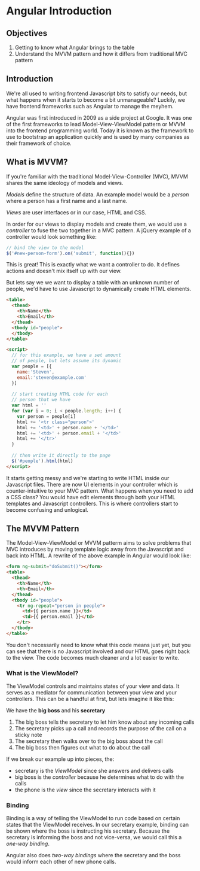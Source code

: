 # Angular Introduction

## Objectives

1. Getting to know what Angular brings to the table
2. Understand the MVVM pattern and how it differs from traditional MVC pattern

## Introduction

We're all used to writing frontend Javascript bits to satisfy our needs, but
what happens when it starts to become a bit unmanageable? Luckily, we have 
frontend frameworks such as Angular to manage the meyhem. 

Angular was first introduced in 2009 as a side project at Google. It was 
one of the first frameworks to lead Model-View-ViewModel pattern or MVVM 
into the frontend programming world. Today it is known as the framework
to use to bootstrap an application quickly and is used by many companies
as their framework of choice.

## What is MVVM?

If you're familiar with the traditional Model-View-Controller (MVC),
MVVM shares the same ideology of models and views. 

*Models* define the structure of data. An example model would be a _person_
where a person has a first name and a last name.

*Views* are user interfaces or in our case, HTML and CSS.

In order for our views to display models and create them, we would
use a *controller* to fuse the two together in a MVC pattern. A jQuery
example of a controller would look something like:

```javascript
// bind the view to the model
$('#new-person-form').on('submit', function(){})
```

This is great! This is exactly what we want a controller to
do. It defines actions and doesn't mix itself up with our view.

But lets say we we want to display a table with an unknown 
number of people, we'd have to use Javascript to dynamically
create HTML elements.

```html
<table>
  <thead>
    <th>Name</th>
    <th>Email</th>
  </thead>
  <tbody id="people">
  </tbody>
</table>

<script>
  // for this example, we have a set amount
  // of people, but lets assume its dynamic
  var people = [{
    name:'Steven', 
    email:'steven@example.com'
  }]
  
  // start creating HTML code for each 
  // person that we have
  var html = ''
  for (var i = 0; i < people.length; i++) {
    var person = people[i]
    html += '<tr class="person">'
    html += '<td>' + person.name + '</td>'
    html += '<td>' + person.email + '</td>'
    html += '</tr>'
  }
  
  // then write it directly to the page
  $('#people').html(html)
</script>
```

It starts getting messy and we're starting to write HTML inside
our Javascript files. There are now UI elements in your controller
which is counter-intuitive to your MVC pattern. What happens when 
you need to add a CSS class? You would have edit elements through 
both your HTML templates and Javascript controllers. This is where 
controllers start to become confusing and unlogical.

## The MVVM Pattern

The Model-View-ViewModel or MVVM patterm aims to solve problems 
that MVC introduces by moving template logic away from the Javascript 
and back into HTML. A rewrite of the above example in Angular would 
look like:

```html
<form ng-submit="doSubmit()"></form>
<table>
  <thead>
    <th>Name</th>
    <th>Email</th>
  </thead>
  <tbody id="people">
    <tr ng-repeat="person in people">
      <td>{{ person.name }}</td>
      <td>{{ person.email }}</td>
    </tr>
  </tbody>
</table>
```

You don't necessarily need to know what this code means just yet, but you can 
see that there is no Javascript involved and our HTML goes right back to 
the view. The code becomes much cleaner and a lot easier to write.

### What is the ViewModel?

The ViewModel controls and maintains states of your view and data. It serves
as a mediator for communication between your view and your controllers. This
can be a handful at first, but lets imagine it like this:

We have the **big boss** and his **secretary**

1. The big boss tells the secretary to let him know about any incoming calls
2. The secretary picks up a call and records the purpose of the call on a sticky note
3. The secretary then walks over to the big boss about the call
4. The big boss then figures out what to do about the call

If we break our example up into pieces, the:

* secretary is the _ViewModel_ since she answers and delivers calls
* big boss is the _controller_ because he determines what to do with the calls
* the phone is the _view_ since the secretary interacts with it

### Binding

Binding is a way of telling the ViewModel to run code based on certain
states that the ViewModel receives. In our secretary example, binding can
be shown where the boss is instructing his secretary. Because the secretary
is informing the boss and not vice-versa, we would call this a *one-way 
binding*.

Angular also does *two-way bindings* where the secretary and the boss
would inform each other of new phone calls.
